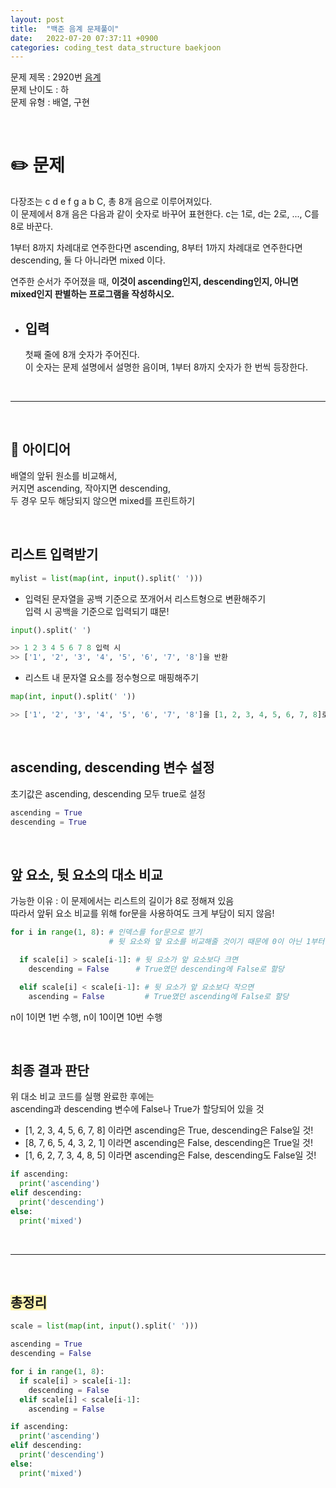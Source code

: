 ```yaml
---
layout: post
title:  "백준 음계 문제풀이"
date:   2022-07-20 07:37:11 +0900
categories: coding_test data_structure baekjoon
---
```


문제 제목 : 2920번 [음계]  
문제 난이도 : 하   
문제 유형 : 배열, 구현


<br>   

# ✏️ 문제

다장조는 c d e f g a b C, 총 8개 음으로 이루어져있다.    
이 문제에서 8개 음은 다음과 같이 숫자로 바꾸어 표현한다. c는 1로, d는 2로, ..., C를 8로 바꾼다.

1부터 8까지 차례대로 연주한다면 ascending, 8부터 1까지 차례대로 연주한다면 descending, 둘 다 아니라면 mixed 이다.    

연주한 순서가 주어졌을 때, **이것이 ascending인지, descending인지, 아니면 mixed인지 판별하는 프로그램을 작성하시오.**
* ## 입력
  첫째 줄에 8개 숫자가 주어진다.    
  이 숫자는 문제 설명에서 설명한 음이며, 1부터 8까지 숫자가 한 번씩 등장한다.


<br> 

--- 

<br>


## 🔔 아이디어
배열의 앞뒤 원소를 비교해서,    
커지면 ascending, 작아지면 descending,    
두 경우 모두 해당되지 않으면 mixed를 프린트하기


<br>


## 리스트 입력받기 
``` python
mylist = list(map(int, input().split(' ')))
```

* 입력된 문자열을 공백 기준으로 쪼개어서 리스트형으로 변환해주기   
입력 시 공백을 기준으로 입력되기 떄문!    
``` python
input().split(' ')

>> 1 2 3 4 5 6 7 8 입력 시
>> ['1', '2', '3', '4', '5', '6', '7', '8']을 반환
```
      
    
     
* 리스트 내 문자열 요소를 정수형으로 매핑해주기
``` python
map(int, input().split(' '))

>> ['1', '2', '3', '4', '5', '6', '7', '8']을 [1, 2, 3, 4, 5, 6, 7, 8]로 변환
```


<br>


## ascending, descending 변수 설정  
초기값은 ascending, descending 모두 true로 설정
``` python
ascending = True
descending = True
```


<br>


## 앞 요소, 뒷 요소의 대소 비교    
가능한 이유 : 이 문제에서는 리스트의 길이가 8로 정해져 있음    
따라서 앞뒤 요소 비교를 위해 for문을 사용하여도 크게 부담이 되지 않음!
``` python
for i in range(1, 8): # 인덱스를 for문으로 받기
                      # 뒷 요소와 앞 요소를 비교해줄 것이기 때문에 0이 아닌 1부터 시작

  if scale[i] > scale[i-1]: # 뒷 요소가 앞 요소보다 크면
    descending = False      # True였던 descending에 False로 할당

  elif scale[i] < scale[i-1]: # 뒷 요소가 앞 요소보다 작으면
    ascending = False         # True였던 ascending에 False로 할당
```
n이 1이면 1번 수행, n이 10이면 10번 수행


<br>


## 최종 결과 판단    
위 대소 비교 코드를 실행 완료한 후에는     
ascending과 descending 변수에 False나 True가 할당되어 있을 것     

* [1, 2, 3, 4, 5, 6, 7, 8] 이라면 ascending은 True, descending은 False일 것!   
* [8, 7, 6, 5, 4, 3, 2, 1] 이라면 ascending은 False, descending은 True일 것!   
* [1, 6, 2, 7, 3, 4, 8, 5] 이라면 ascending은 False, descending도 False일 것!   

``` python
if ascending:
  print('ascending')
elif descending:
  print('descending')
else:
  print('mixed')
```


<br> 

--- 

<br>


## <span style="background-color:#fff5b1;">총정리</span>
``` python
scale = list(map(int, input().split(' ')))

ascending = True
descending = False

for i in range(1, 8):
  if scale[i] > scale[i-1]:
    descending = False
  elif scale[i] < scale[i-1]:
    ascending = False

if ascending:
  print('ascending')
elif descending:
  print('descending')
else:
  print('mixed')
```

[음계]: https://www.acmicpc.net/problem/2920 
